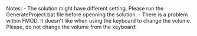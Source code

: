 Notes:
    - The solution might have different setting. Please run the GenerateProject.bat file before openning the solution.
    - There is a problem within FMOD. It doesn't like when using the keyboard to change the volume. Please, do not change the volume from the keyboard!
   
